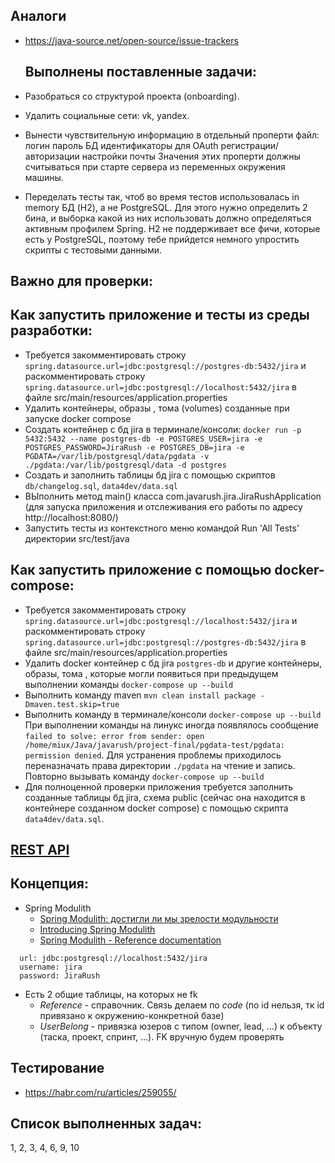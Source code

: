 ## Аналоги

- https://java-source.net/open-source/issue-trackers

  ## Выполнены поставленные задачи:

- Разобраться со структурой проекта (onboarding).
- Удалить социальные сети: vk, yandex. 
- Вынести чувствительную информацию в отдельный проперти файл:
логин
пароль БД
идентификаторы для OAuth регистрации/авторизации
настройки почты
Значения этих проперти должны считываться при старте сервера из переменных окружения машины. 
- Переделать тесты так, чтоб во время тестов использовалась in memory БД (H2), а не PostgreSQL. Для этого нужно определить 2 бина, и выборка какой из них использовать должно определяться активным профилем Spring. H2 не поддерживает все фичи, которые есть у PostgreSQL, поэтому тебе прийдется немного упростить скрипты с тестовыми данными.

## Важно для проверки:

## Как запустить приложение и тесты из среды разработки:
  - Требуется закомментировать строку `spring.datasource.url=jdbc:postgresql://postgres-db:5432/jira`
    и раскомментировать строку `spring.datasource.url=jdbc:postgresql://localhost:5432/jira`
    в файле src/main/resources/application.properties
  - Удалить контейнеры, образы , тома (volumes) созданные при запуске docker compose
  - Создать контейнер с бд jira в терминале/консоли:
    `docker run -p 5432:5432 --name postgres-db -e POSTGRES_USER=jira -e POSTGRES_PASSWORD=JiraRush -e POSTGRES_DB=jira -e 
    PGDATA=/var/lib/postgresql/data/pgdata -v ./pgdata:/var/lib/postgresql/data -d postgres`
  - Создать и заполнить таблицы бд jira c помощью скриптов `db/changelog.sql`, `data4dev/data.sql`
  - ВЫполнить метод main() класса com.javarush.jira.JiraRushApplication (для запуска приложения и отслеживания
    его работы по адресу http://localhost:8080/)
  - Запустить тесты из контекстного меню командой Run 'All Tests' директории src/test/java

## Как запустить приложение с помощью docker-compose:
  - Требуется закомментировать строку `spring.datasource.url=jdbc:postgresql://localhost:5432/jira`
    и раскомментировать строку `spring.datasource.url=jdbc:postgresql://postgres-db:5432/jira`
    в файле src/main/resources/application.properties
  - Удалить docker контейнер с бд jira `postgres-db` и другие контейнеры, образы, тома ,
    которые могли появиться при предыдущем выполнении команды `docker-compose up --build`
  - Выполнить команду maven `mvn clean install package -Dmaven.test.skip=true`
  - Выполнить команду в терминале/консоли `docker-compose up --build` 
    При выполнении команды на линукс иногда появлялось сообщение `failed to solve: error from sender: open 
    /home/miux/Java/javarush/project-final/pgdata-test/pgdata: permission denied`. Для устранения проблемы приходилось
    переназначать права директории `./pgdata` на чтение и запись. Повторно вызывать команду `docker-compose up --build`
  - Для полноценной проверки приложения требуется заполнить созданные таблицы бд jira, сxема public (сейчас она находится в контейнере созданном docker compose)
    с помощью скрипта `data4dev/data.sql`.

## [REST API](http://localhost:8080/doc)

## Концепция:

- Spring Modulith
    - [Spring Modulith: достигли ли мы зрелости модульности](https://habr.com/ru/post/701984/)
    - [Introducing Spring Modulith](https://spring.io/blog/2022/10/21/introducing-spring-modulith)
    - [Spring Modulith - Reference documentation](https://docs.spring.io/spring-modulith/docs/current-SNAPSHOT/reference/html/)

```
  url: jdbc:postgresql://localhost:5432/jira
  username: jira
  password: JiraRush
```

- Есть 2 общие таблицы, на которых не fk
    - _Reference_ - справочник. Связь делаем по _code_ (по id нельзя, тк id привязано к окружению-конкретной базе)
    - _UserBelong_ - привязка юзеров с типом (owner, lead, ...) к объекту (таска, проект, спринт, ...). FK вручную будем
      проверять



## Тестирование

- https://habr.com/ru/articles/259055/

## Список выполненных задач:

1, 2, 3, 4, 6, 9, 10
